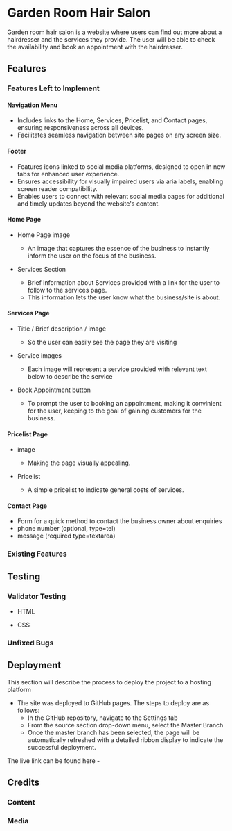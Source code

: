 # Garden Room Hair Salon

Garden room hair salon is a website where users can find out more about a hairdresser and the services they provide. The user will be able to check the availability and book an appointment with the hairdresser.

## Features 

### Features Left to Implement
#### Navigation Menu
- Includes links to the Home, Services, Pricelist, and Contact pages, ensuring responsiveness across all devices.
- Facilitates seamless navigation between site pages on any screen size.

#### Footer
- Features icons linked to social media platforms, designed to open in new tabs for enhanced user experience.
- Ensures accessibility for visually impaired users via aria labels, enabling screen reader compatibility.
- Enables users to connect with relevant social media pages for additional and timely updates beyond the website's content.

#### Home Page
* Home Page image
    * An image that captures the essence of the business to instantly inform the user on the focus of the business. 

* Services Section
    * Brief information about Services provided with a link for the user to follow to the services page.
    * This information lets the user know what the business/site is about.

#### Services Page
* Title / Brief description / image
    * So the user can easily see the page they are visiting

* Service images
    * Each image will represent a service provided with relevant text below to describe the service
 
* Book Appointment button
    * To prompt the user to booking an appointment, making it convinient for the user, keeping to the goal of gaining customers for the business.
 
#### Pricelist Page
* image
    * Making the page visually appealing.

* Pricelist
    * A simple pricelist to indicate general costs of services.
 
#### Contact Page
* Form for a quick method to contact the business owner about enquiries
* phone number (optional, type=tel)
* message (required type=textarea)


### Existing Features



## Testing 


### Validator Testing 

- HTML
  
- CSS
  

### Unfixed Bugs



## Deployment

This section will describe the process to deploy the project to a hosting platform 

- The site was deployed to GitHub pages. The steps to deploy are as follows: 
  - In the GitHub repository, navigate to the Settings tab 
  - From the source section drop-down menu, select the Master Branch
  - Once the master branch has been selected, the page will be automatically refreshed with a detailed ribbon display to indicate the successful deployment. 

The live link can be found here - 


## Credits 



### Content 


### Media


